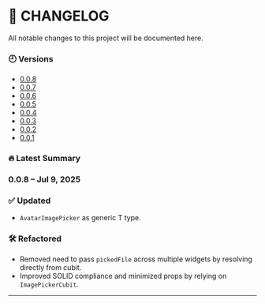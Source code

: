 # 📄 CHANGELOG

All notable changes to this project will be documented here.

### 🕘 Versions

 - [0.0.8](https://github.com/GenieCoderSrc/reusable_image_widget/blob/main/changelog/0.0.8.md)
 - [0.0.7](https://github.com/GenieCoderSrc/reusable_image_widget/blob/main/changelog/0.0.7.md)
 - [0.0.6](https://github.com/GenieCoderSrc/reusable_image_widget/blob/main/changelog/0.0.6.md)
 - [0.0.5](https://github.com/GenieCoderSrc/reusable_image_widget/blob/main/changelog/0.0.5.md)
 - [0.0.4](https://github.com/GenieCoderSrc/reusable_image_widget/blob/main/changelog/0.0.4.md)
 - [0.0.3](https://github.com/GenieCoderSrc/reusable_image_widget/blob/main/changelog/0.0.3.md)
 - [0.0.2](https://github.com/GenieCoderSrc/reusable_image_widget/blob/main/changelog/0.0.2.md)
 - [0.0.1](https://github.com/GenieCoderSrc/reusable_image_widget/blob/main/changelog/0.0.1.md)

### 🔥 Latest Summary

### 0.0.8 – Jul 9, 2025

### ✅ Updated

* `AvatarImagePicker` as generic T type.

### 🛠️ Refactored

* Removed need to pass `pickedFile` across multiple widgets by resolving directly from cubit.
* Improved SOLID compliance and minimized props by relying on `ImagePickerCubit`.

---



